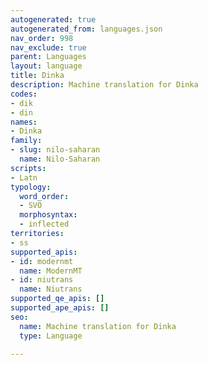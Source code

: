 ```yaml
---
autogenerated: true
autogenerated_from: languages.json
nav_order: 998
nav_exclude: true
parent: Languages
layout: language
title: Dinka
description: Machine translation for Dinka
codes:
- dik
- din
names:
- Dinka
family:
- slug: nilo-saharan
  name: Nilo-Saharan
scripts:
- Latn
typology:
  word_order:
  - SVO
  morphosyntax:
  - inflected
territories:
- ss
supported_apis:
- id: modernmt
  name: ModernMT
- id: niutrans
  name: Niutrans
supported_qe_apis: []
supported_ape_apis: []
seo:
  name: Machine translation for Dinka
  type: Language

---
```


